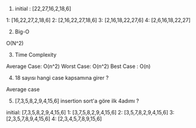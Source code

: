 1) initial : [22,27,16,2,18,6]

1: [16,22,27,2,18,6] 
2: [2,16,22,27,18,6]
3: [2,16,18,22,27,6]
4: [2,6,16,18,22,27]


2) Big-O 

  O(N^2)
  
3) Time Complexity

  Average Case: O(n^2)
  Worst Case: O(n^2)
  Best Case : O(n)
 
4) 18 sayısı hangi case kapsamına girer ? 

  Average case
  
5) [7,3,5,8,2,9,4,15,6] insertion sort'a göre ilk 4adımı ? 

  
  initial: [7,3,5,8,2,9,4,15,6]
  1: [3,7,5,8,2,9,4,15,6]
  2: [3,5,7,8,2,9,4,15,6]
  3: [2,3,5,7,8,9,4,15,6]
  4: [2,3,4,5,7,8,9,15,6]
